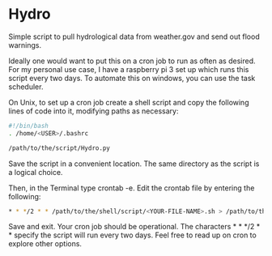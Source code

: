 # Hydro
Simple script to pull hydrological data from weather.gov and send out flood warnings.

Ideally one would want to put this on a cron job to run as often as desired. For my personal use case, I have a raspberry pi 3 set up which runs this script every two days. To automate this on windows, you can use the task scheduler.

On Unix, to set up a cron job create a shell script and copy the following lines of code into it, modifying paths as necessary:

```Bash
#!/bin/bash
. /home/<USER>/.bashrc

/path/to/the/script/Hydro.py
```
Save the script in a convenient location. The same directory as the script is a logical choice.


Then, in the Terminal type crontab -e. Edit the crontab file by entering the following:

```Bash
* * */2 * * /path/to/the/shell/script/<YOUR-FILE-NAME>.sh > /path/to/the/shell/script/cronlog.log 2>&1
```

Save and exit. Your cron job should be operational. The characters * * */2 * * specify the script will run every two days. Feel free to read up on cron to explore other options.
